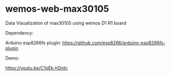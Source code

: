 # wemos-web-max30105
Data Visualization of max30105 using wemos D1 R1 board 

Dependency:

Arduino esp8266fs plugin: https://github.com/esp8266/arduino-esp8266fs-plugin

Demo:

https://youtu.be/C1pEk-hDntc